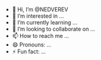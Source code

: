 - 👋 Hi, I’m @NEDVEREV
- 👀 I’m interested in ...
- 🌱 I’m currently learning ...
- 💞️ I’m looking to collaborate on ...
- 📫 How to reach me ...
- 😄 Pronouns: ...
- ⚡ Fun fact: ...

<!---
NEDVEREV/NEDVEREV is a ✨ special ✨ repository because its `README.md` (this file) appears on your GitHub profile.
You can click the Preview link to take a look at your changes.
--->
